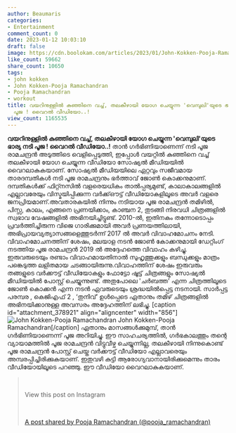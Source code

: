 ```yaml
---
author: Beaumaris
categories:
- Entertainment
comment_count: 0
date: 2023-01-12 10:03:10
draft: false
image: https://cdn.boolokam.com/articles/2023/01/John-Kokken-Pooja-Ramachandran-2.jpg
like_count: 59662
share_count: 10650
tags:
- john kokken
- John Kokken-Pooja Ramachandran
- Pooja Ramachandran
- workout
title: വയറിനുള്ളിൽ കുഞ്ഞിനെ വച്ച്, തലകീഴായി യോഗ ചെയ്യുന്ന 'വെമ്പുലി'യുടെ ഭാര്യ നടി
  പൂജ ! വൈറൽ വീഡിയോ..!
view_count: 1165535
---
```


**വയറിനുള്ളിൽ കുഞ്ഞിനെ വച്ച്, തലകീഴായി യോഗ ചെയ്യുന്ന 'വെമ്പുലി'യുടെ ഭാര്യ നടി പൂജ ! വൈറൽ വീഡിയോ..!** താൻ ഗർഭിണിയാണെന്ന് നടി പൂജ രാമചന്ദ്രൻ അടുത്തിടെ വെളിപ്പെടുത്തി, ഇപ്പോൾ വയറ്റിൽ കുഞ്ഞിനെ വച്ച് തലകീഴായി യോഗ ചെയ്യുന്ന വീഡിയോ സോഷ്യൽ മീഡിയയിൽ വൈറലാകുകയാണ്. സോഷ്യൽ മീഡിയയിലെ ഏറ്റവും സജീവമായ താരദമ്പതികൾ നടി പൂജ രാമചന്ദ്രനും ഭർത്താവ് ജോൺ കൊക്കനുമാണ്. ദമ്പതികൾക്ക് ഫിറ്റ്നസിൽ വളരെയധികം താൽപ്പര്യമുണ്ട്, കാലാകാലങ്ങളിൽ എല്ലാവരേയും വിസ്മയിപ്പിക്കുന്ന വർക്ക്ഔട്ട് വീഡിയോകളിലൂടെ അവർ വളരെ ജനപ്രിയമാണ്.അവതാരകയിൽ നിന്നും നടിയായ പൂജ രാമചന്ദ്രൻ തമിഴിൽ, പിസ്സ, കാലം, എങ്ങനെ പ്രണയിക്കാം, കാഞ്ചന 2, തുടങ്ങി നിരവധി ചിത്രങ്ങളിൽ സ്വഭാവ വേഷങ്ങളിൽ അഭിനയിച്ചിട്ടുണ്ട്. 2010-ൽ, ഇതിനകം തന്നോടൊപ്പം പ്രവർത്തിച്ചിരുന്ന വിജെ ഗാരിക്കുമായി അവർ പ്രണയത്തിലായി, അഭിപ്രായവ്യത്യാസങ്ങളെത്തുടർന്ന് 2017 ൽ അവർ വിവാഹമോചനം നേടി. വിവാഹമോചനത്തിന് ശേഷം, മലയാള നടൻ ജോൺ കോക്കനുമായി ഡേറ്റിംഗ് നടത്തിയ പൂജ രാമചന്ദ്രൻ 2019 ൽ അദ്ദേഹത്തെ വിവാഹം കഴിച്ചു. ഇരുവരുടെയും രണ്ടാം വിവാഹമായതിനാൽ സുഹൃത്തുക്കളും ബന്ധുക്കളും മാത്രം പങ്കെടുത്ത ലളിതമായ ചടങ്ങായിരുന്നു.വിവാഹത്തിന് ശേഷം ഇരുവരും തങ്ങളുടെ വർക്കൗട്ട് വീഡിയോകളും ഫോട്ടോ ഷൂട്ട് ചിത്രങ്ങളും സോഷ്യൽ മീഡിയയിൽ പോസ്റ്റ് ചെയ്യുന്നുണ്ട്. അതുപോലെ 'ചർബത്ത' എന്ന ചിത്രത്തിലൂടെ ജോൺ കൊക്കൻ എന്ന നടൻ ഏവരുടെയും ശ്രദ്ധയിൽപ്പെട്ട നടനായി. സാർപ്പട്ട പരമ്പര , കെജിഎഫ് 2 , ‘തുനിവ്’ ഉൾപ്പെടെ ഏതാനും തമിഴ് ചിത്രങ്ങളിൽ അഭിനയിക്കാനുള്ള അവസരം അദ്ദേഹത്തിന് ലഭിച്ചു. [caption id="attachment_378921" align="aligncenter" width="856"]![John Kokken-Pooja Ramachandran](https://cdn.boolokam.com/articles/2023/01/John-Kokken-Pooja-Ramachandran-2.jpg) John Kokken-Pooja Ramachandran[/caption] ഏതാനും മാസങ്ങൾക്കുമുമ്പ്, താൻ ഗർഭിണിയാണെന്ന് പൂജ അറിയിച്ചു. ഈ സാഹചര്യത്തിൽ, ഗർഭകാലത്തും തന്റെ വ്യായാമത്തിൽ പൂജ രാമചന്ദ്രൻ വിട്ടുവീഴ്ച ചെയ്യുന്നില്ല, തലകീഴായി നിന്നുകൊണ്ട് പൂജ രാമചന്ദ്രൻ പോസ്റ്റ് ചെയ്ത വർക്കൗട്ട് വീഡിയോ എല്ലാവരെയും അമ്പരപ്പിച്ചിരിക്കുകയാണ്. ഇതുവഴി കുട്ടി ആരോഗ്യവാനായിരിക്കുമെന്നും താരം വീഡിയോയിലൂടെ പറഞ്ഞു. ഈ വീഡിയോ വൈറലാകുകയാണ്. 

> &nbsp; 
> 
> View this post on Instagram
> 
> &nbsp; 
> 
> [A post shared by Pooja Ramachandran (@pooja_ramachandran)](https://www.instagram.com/reel/CmyBa30JXjr/?utm_source=ig_embed&utm_campaign=loading)